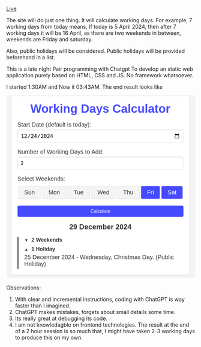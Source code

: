 [Live](https://kbashar.github.io/workingdaysbd)

The site will do just one thing. It will calculate working days. 
For example, 7 working days from today means, If today is 5 April 2024, then after 7 working days it will be 16 April, as there are two weekends in between, weekends are Friday and saturday.

Also, public holidays will be considered. Public holidays will be provided beforehand in a list.

This is a late night Pair programming with Chatgpt To develop an static web application purely based on HTML, CSS and JS. No framework whatsoever. 

I started 1:30AM and Now it 03:43AM. The end result looks like 

![Screeshot](/imgs/working%20days.png)

Observations:  
1. With clear and incremental instructions, coding with ChatGPT is way faster than I imagined.
2. ChatGPT makes mistakes, forgets about small details some time. 
3. Its really great at debugging its code.
4. I am not knowledagble on frontend technologies. The result at the end of a 2 hour session is so much that, I might have taken 2-3 working days to produce this on my own.
